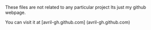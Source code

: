 These files are not related to any particular project
Its just my github webpage.

You can visit it at [avril-gh.github.com] (avril-gh.github.com)
